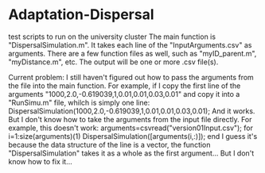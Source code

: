 # Adaptation-Dispersal
test scripts to run on the university cluster
The main function is "DispersalSimulation.m". It takes each line of the "InputArguments.csv" as arguments.
There are a few function files as well, such as "myID_parent.m", "myDistance.m", etc.
The output will be one or more .csv file(s).

Current problem:
I still haven't figured out how to pass the arguments from the file into the main function.
For example, if I copy the first line of the arguments "1000,2.0,-0.619039,1,0.01,0.01,0.03,0.01" and copy it into a "RunSimu.m" file, whilch is simply one line:
DispersalSimulation(1000,2.0,-0.619039,1,0.01,0.01,0.03,0.01);
And it works. 
But I don't know how to take the arguments from the input file directly.
For example, this doesn't work:
arguments=csvread("version01Input.csv");
for i=1:size(arguments)(1)
	DispersalSimulation([arguments(i,:)]);
end
I guess it's because the data structure of the line is a vector, the function "DispersalSimulation" takes it as a whole as the first argument... But I don't know how to fix it...
